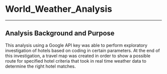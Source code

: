 # World_Weather_Analysis
---

## Analysis Background and Purpose

This analysis using a Google API key was able to perform exploratory investigation of hotels based on coding in certain parameters. At the end of this investigation, a travel map was created in order to show a possible route for specified hotel criteria that took in real time weather data to determine the right hotel matches. 
